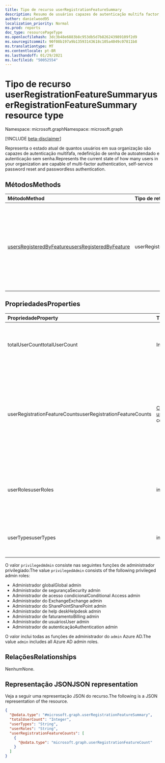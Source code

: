 ```yaml
---
title: Tipo de recurso userRegistrationFeatureSummary
description: Resumo de usuários capazes de autenticação multifa factor, redefinição Self-Service senha e autenticação sem senha.
author: danielwood95
localization_priority: Normal
ms.prod: reports
doc_type: resourcePageType
ms.openlocfilehash: 3dc3b48e6883b8c953db5d7b826243989109f2d9
ms.sourcegitcommit: 90f08b197a9b13593143618c105a4049c07811b8
ms.translationtype: MT
ms.contentlocale: pt-BR
ms.lasthandoff: 01/29/2021
ms.locfileid: "50052554"
---
```

# <a name="userregistrationfeaturesummary-resource-type"></a><span data-ttu-id="511b2-103">Tipo de recurso userRegistrationFeatureSummary</span><span class="sxs-lookup"><span data-stu-id="511b2-103">userRegistrationFeatureSummary resource type</span></span>

<span data-ttu-id="511b2-104">Namespace: microsoft.graph</span><span class="sxs-lookup"><span data-stu-id="511b2-104">Namespace: microsoft.graph</span></span>

[!INCLUDE [beta-disclaimer](../../includes/beta-disclaimer.md)]

<span data-ttu-id="511b2-105">Representa o estado atual de quantos usuários em sua organização são capazes de autenticação multifafa, redefinição de senha de autoatendado e autenticação sem senha.</span><span class="sxs-lookup"><span data-stu-id="511b2-105">Represents the current state of how many users in your organization are capable of multi-factor authentication, self-service password reset and passwordless authentication.</span></span>

## <a name="methods"></a><span data-ttu-id="511b2-106">Métodos</span><span class="sxs-lookup"><span data-stu-id="511b2-106">Methods</span></span>

| <span data-ttu-id="511b2-107">Método</span><span class="sxs-lookup"><span data-stu-id="511b2-107">Method</span></span>       | <span data-ttu-id="511b2-108">Tipo de retorno</span><span class="sxs-lookup"><span data-stu-id="511b2-108">Return Type</span></span> | <span data-ttu-id="511b2-109">Descrição</span><span class="sxs-lookup"><span data-stu-id="511b2-109">Description</span></span> |
|:-------------|:------------|:------------|
| [<span data-ttu-id="511b2-110">usersRegisteredByFeature</span><span class="sxs-lookup"><span data-stu-id="511b2-110">usersRegisteredByFeature</span></span>](../api/authenticationmethodsroot-usersregisteredbyfeature.md) | <span data-ttu-id="511b2-111">userRegistrationFeatureSummary</span><span class="sxs-lookup"><span data-stu-id="511b2-111">userRegistrationFeatureSummary</span></span> | <span data-ttu-id="511b2-112">Obter o número de usuários capazes de autenticação multifa factor, Self-Service redefinição de senha e autenticação sem senha.</span><span class="sxs-lookup"><span data-stu-id="511b2-112">Get the number of users capable of Multi-Factor Authentication, Self-Service Password Reset, and Passwordless authentication.</span></span> |

## <a name="properties"></a><span data-ttu-id="511b2-113">Propriedades</span><span class="sxs-lookup"><span data-stu-id="511b2-113">Properties</span></span>
|<span data-ttu-id="511b2-114">Propriedade</span><span class="sxs-lookup"><span data-stu-id="511b2-114">Property</span></span>|<span data-ttu-id="511b2-115">Tipo</span><span class="sxs-lookup"><span data-stu-id="511b2-115">Type</span></span>|<span data-ttu-id="511b2-116">Descrição</span><span class="sxs-lookup"><span data-stu-id="511b2-116">Description</span></span>|
|:---|:---|:---|
|<span data-ttu-id="511b2-117">totalUserCount</span><span class="sxs-lookup"><span data-stu-id="511b2-117">totalUserCount</span></span>|<span data-ttu-id="511b2-118">Int64</span><span class="sxs-lookup"><span data-stu-id="511b2-118">Int64</span></span>|<span data-ttu-id="511b2-119">Número total de contas de usuários, excluindo aquelas bloqueadas</span><span class="sxs-lookup"><span data-stu-id="511b2-119">Total number of users accounts, excluding those that are blocked</span></span>|
|<span data-ttu-id="511b2-120">userRegistrationFeatureCounts</span><span class="sxs-lookup"><span data-stu-id="511b2-120">userRegistrationFeatureCounts</span></span>|<span data-ttu-id="511b2-121">[Coleção userRegistrationFeatureCount](../resources/userregistrationfeaturecount.md)</span><span class="sxs-lookup"><span data-stu-id="511b2-121">[userRegistrationFeatureCount](../resources/userregistrationfeaturecount.md) collection</span></span>|<span data-ttu-id="511b2-122">Número de usuários registrados ou com capacidade para Autenticação Multifa factor, Self-Service redefinição de senha e autenticação sem senha.</span><span class="sxs-lookup"><span data-stu-id="511b2-122">Number of users registered or capable for Multi-Factor Authentication, Self-Service Password Reset and Passwordless Authentication.</span></span>|
|<span data-ttu-id="511b2-123">userRoles</span><span class="sxs-lookup"><span data-stu-id="511b2-123">userRoles</span></span>|<span data-ttu-id="511b2-124">includedUserRoles</span><span class="sxs-lookup"><span data-stu-id="511b2-124">includedUserRoles</span></span>|<span data-ttu-id="511b2-125">Tipo de função de usuário.</span><span class="sxs-lookup"><span data-stu-id="511b2-125">User role type.</span></span> <span data-ttu-id="511b2-126">Os valores possíveis são: `all`, `privilegedAdmin`, `admin`, `user`.</span><span class="sxs-lookup"><span data-stu-id="511b2-126">Possible values are: `all`, `privilegedAdmin`, `admin`, `user`.</span></span>|
|<span data-ttu-id="511b2-127">userTypes</span><span class="sxs-lookup"><span data-stu-id="511b2-127">userTypes</span></span>|<span data-ttu-id="511b2-128">includedUserTypes</span><span class="sxs-lookup"><span data-stu-id="511b2-128">includedUserTypes</span></span>|<span data-ttu-id="511b2-129">Tipo de usuário.</span><span class="sxs-lookup"><span data-stu-id="511b2-129">User type.</span></span> <span data-ttu-id="511b2-130">Os valores possíveis são: `all`, `member`, `guest`.</span><span class="sxs-lookup"><span data-stu-id="511b2-130">Possible values are: `all`, `member`, `guest`.</span></span>|

<span data-ttu-id="511b2-131">O valor `privilegedAdmin` consiste nas seguintes funções de administrador privilegiado:</span><span class="sxs-lookup"><span data-stu-id="511b2-131">The value `privilegedAdmin` consists of the following privileged admin roles:</span></span>

* <span data-ttu-id="511b2-132">Administrador global</span><span class="sxs-lookup"><span data-stu-id="511b2-132">Global admin</span></span>
* <span data-ttu-id="511b2-133">Administrador de segurança</span><span class="sxs-lookup"><span data-stu-id="511b2-133">Security admin</span></span>
* <span data-ttu-id="511b2-134">Administrador de acesso condicional</span><span class="sxs-lookup"><span data-stu-id="511b2-134">Conditional Access admin</span></span>
* <span data-ttu-id="511b2-135">Administrador do Exchange</span><span class="sxs-lookup"><span data-stu-id="511b2-135">Exchange admin</span></span>
* <span data-ttu-id="511b2-136">Administrador do SharePoint</span><span class="sxs-lookup"><span data-stu-id="511b2-136">SharePoint admin</span></span>
* <span data-ttu-id="511b2-137">Administrador de help desk</span><span class="sxs-lookup"><span data-stu-id="511b2-137">Helpdesk admin</span></span>
* <span data-ttu-id="511b2-138">Administrador de faturamento</span><span class="sxs-lookup"><span data-stu-id="511b2-138">Billing admin</span></span>
* <span data-ttu-id="511b2-139">Administrador de usuários</span><span class="sxs-lookup"><span data-stu-id="511b2-139">User admin</span></span>
* <span data-ttu-id="511b2-140">Administrador de autenticação</span><span class="sxs-lookup"><span data-stu-id="511b2-140">Authentication admin</span></span>

<span data-ttu-id="511b2-141">O valor inclui todas as funções de administrador do `admin` Azure AD.</span><span class="sxs-lookup"><span data-stu-id="511b2-141">The value `admin` includes all Azure AD admin roles.</span></span> 

## <a name="relationships"></a><span data-ttu-id="511b2-142">Relações</span><span class="sxs-lookup"><span data-stu-id="511b2-142">Relationships</span></span>
<span data-ttu-id="511b2-143">Nenhum</span><span class="sxs-lookup"><span data-stu-id="511b2-143">None.</span></span>

## <a name="json-representation"></a><span data-ttu-id="511b2-144">Representação JSON</span><span class="sxs-lookup"><span data-stu-id="511b2-144">JSON representation</span></span>
<span data-ttu-id="511b2-145">Veja a seguir uma representação JSON do recurso.</span><span class="sxs-lookup"><span data-stu-id="511b2-145">The following is a JSON representation of the resource.</span></span>
<!-- {
  "blockType": "resource",
  "@odata.type": "microsoft.graph.userRegistrationFeatureSummary"
}
-->
``` json
{
  "@odata.type": "#microsoft.graph.userRegistrationFeatureSummary",
  "totalUserCount": "Integer",
  "userTypes": "String",
  "userRoles": "String",
  "userRegistrationFeatureCounts": [
    {
      "@odata.type": "microsoft.graph.userRegistrationFeatureCount"
    }
  ]
}
```
